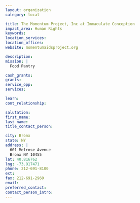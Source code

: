 ```yaml
---
layout: organization
category: local

title: The Momentum Project, Inc at Immaculate Conception
impact_area: Human Rights
keywords: 
location_services: 
location_offices: 
website: momentumaidsproject.org

description: 
mission: |
  Food Pantry

cash_grants: 
grants: 
service_opp: 
services: 

learn: 
cont_relationship: 

salutation: 
first_name: 
last_name: 
title_contact_person: 

city: Bronx
state: NY
address: |
  601 Melrose Avenue     
  Bronx NY 10455
lat: 40.816762
lng: -73.917471
phone: 212-691-8100
ext: 
fax: 212-691-2960
email: 
preferred_contact: 
contact_person_intro: 
---
```

